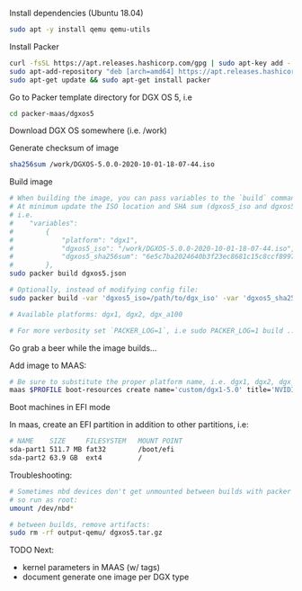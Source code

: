 Install dependencies (Ubuntu 18.04)

```sh
sudo apt -y install qemu qemu-utils
```

Install Packer

```sh
curl -fsSL https://apt.releases.hashicorp.com/gpg | sudo apt-key add -
sudo apt-add-repository "deb [arch=amd64] https://apt.releases.hashicorp.com $(lsb_release -cs) main"
sudo apt-get update && sudo apt-get install packer
```

Go to Packer template directory for DGX OS 5, i.e

```sh
cd packer-maas/dgxos5
```

Download DGX OS somewhere (i.e. /work)

Generate checksum of image

```sh
sha256sum /work/DGXOS-5.0.0-2020-10-01-18-07-44.iso
```
Build image

```sh
# When building the image, you can pass variables to the `build` command or edit the dgxos5.json file
# At minimum update the ISO location and SHA sum (dgxos5_iso and dgxos5_sha256sum)
# i.e.
#    "variables":
#        {
#            "platform": "dgx1",
#            "dgxos5_iso": "/work/DGXOS-5.0.0-2020-10-01-18-07-44.iso",
#            "dgxos5_sha256sum": "6e5c7ba2024640b3f23ec8681c15c8ccf8997a23da91c7e9d4eacf73bb564bee"
#        },
sudo packer build dgxos5.json

# Optionally, instead of modifying config file:
sudo packer build -var 'dgxos5_iso=/path/to/dgx_iso' -var 'dgxos5_sha256sum=<dgx_os_iso_sha256_sum>' dgxos5.json

# Available platforms: dgx1, dgx2, dgx_a100

# For more verbosity set `PACKER_LOG=1`, i.e sudo PACKER_LOG=1 build ...
```

Go grab a beer while the image builds...

Add image to MAAS:

```sh
# Be sure to substitute the proper platform name, i.e. dgx1, dgx2, dgx_a100
maas $PROFILE boot-resources create name='custom/dgx1-5.0' title='NVIDIA DGX-1 5.0' architecture='amd64/generic' filetype='tgz' content@=dgxos5.tar.gz
```

Boot machines in EFI mode

In maas, create an EFI partition in addition to other partitions, i.e:
```sh
# NAME    SIZE     FILESYSTEM   MOUNT POINT
sda-part1 511.7 MB fat32        /boot/efi
sda-part2 63.9 GB  ext4         /
```

Troubleshooting:

```sh
# Sometimes nbd devices don't get unmounted between builds with packer
# so run as root:
umount /dev/nbd*

# between builds, remove artifacts:
sudo rm -rf output-qemu/ dgxos5.tar.gz
```

TODO Next:
* kernel parameters in MAAS (w/ tags)
* document generate one image per DGX type


<!--

## debug stuff
# to manually test qemu steps for debug purposes:
mkdir ~/output-qemu
qemu-img create -f qcow2 output-qemu/packer-qemu 9G
qemu-img convert -O qcow2 output-qemu/packer-qemu output-qemu/packer-qemu.convert
/usr/bin/qemu-system-x86_64 -name packer-qemu -boot once=d -drive file=~/output-qemu/packer-qemu,if=virtio,cache=writeback,discard=ignore,format=qcow2 -drive file=/work/DGXOS-5.0.0-2020-10-01-18-07-44.iso,index=0,media=cdrom -serial stdio -m 20
48M -vnc 0.0.0.0:81 -machine type=pc,accel=tcg -netdev user,id=user.0 -device virtio-net,netdev=user.0
# connect to VNC on: <machine>:5981 (no password)

# if you're connected to the VNC console, you can ctrl-alt-F2 to get another TTY, log in with the user 'root' and no password
# ubuntu kernel cmd args/boot params:
#  https://manpages.ubuntu.com/manpages/focal/en/man7/kernel-command-line.7.html
#  https://manpages.ubuntu.com/manpages/focal/en/man7/bootparam.7.html
#  https://www.kernel.org/doc/html/latest/admin-guide/kernel-parameters.html
```
> https://discourse.maas.io/t/creating-a-custom-ubuntu-image/1652

```sh
sudo mount /work/DGXOS-5.0.0-2020-10-01-18-07-44.iso /mnt/dgxiso-5.0

mkdir /work/dgxos-5
cd /work/dgxos-5
unsquashfs /mnt/dgxiso-5.0/live/filesystem.squashfs

mkdir /tmp/work
cd /tmp/work
sudo tar xf /work/dgxos-5/squashfs-root/curtin/ubuntu-20.04-server-cloudimg-amd64-root.tar.xz

sudo mount -o bind /proc /tmp/work/proc
sudo mount -o bind /dev /tmp/work/dev
sudo mount -o bind /sys /tmp/work/sys
sudo mv /tmp/work/etc/resolv.conf /tmp/work/etc/resolv.conf.bak
sudo cp /etc/resolv.conf /tmp/work/etc/
sudo chroot /tmp/work /bin/bash
```

missing dpkg in dgx os root fs (exists in focal current img):
  python3-pexpect
  python3-ptyprocess

Existing MAAS/DGX-2 stuff:

  docs: https://dgxdownloads.nvidia.com/custhelp/dgx2/Knowledgebase/DGX-MAAS-Setup-Guide.pdf
  curtin file: https://dgxdownloads.nvidia.com/custhelp/dgx2/Knowledgebase/curtin-dgx-19.07.1


Steps:
* download ISO to MAAS machine and mount
* unsquash root image
* run nginx container serving up squash fs contents
* during deployment, curtin file pulls down squash fs contents to target machine
* curtin file runs 'preseed.sh', etc. to do DGX-specific install

Host setup:
```sh
cd /work/dgxos-5/squashfs-root
#docker run -it --rm -d -p 8080:80 --name web -v ${PWD}:/usr/share/nginx/html nginx
docker run -it --rm -d -p 8080:80 --name web -v ${PWD}:/usr/share/nginx/html jorgeandrada/nginx-autoindex
```

Curtin script:
```sh
# remote machine as root:
wget -P /curtin -nd -nH -r --no-parent maas.lab:8080/curtin/
wget -P /usr/local/sbin/nv_scripts -nd -nH -r --no-parent maas.lab:8080/usr/local/sbin/nv_scripts/
wget -o /bin/live-medium-eject maas.lab:8080/bin/live-medium-eject

sudo chmod +x /usr/local/sbin/nv_scripts/*
sudo chmod +x /bin/live-medium-eject

cd /curtin
sed -i 's_$(cat /proc/cmdline)_"$@"_g' preseed.sh
sed -i 's/parse_cmdline$/parse_cmdline "$@"/g' preseed.sh
bash ./preseed.sh # dgx force-platform=dgx1 force-curtin=${PWD}/dgx1-curtin.yaml
```

```sh
# tmp stuff
"force-curtin=http://{{ .HTTPIP }}:{{ .HTTPPort }}/curtin.yaml ",
"force-platform=dgx-vbox ",
                "offwhendone ",
            # newer dgx os 5 image:
            "dgxos5_iso": "/scratch/DGXOS-5.0.0-2020-10-23-18-34-11.iso",
            "dgxos5_sha256sum": "2eefe51fea356642cbe087db6bac802179db6290db2fc192e81a4ed67b5ee30b"
            # regular dgx os 5 image:
            "dgxos5_iso": "/scratch/DGXOS-5.0.0-2020-10-01-18-07-44.iso",
            "dgxos5_sha256sum": "6e5c7ba2024640b3f23ec8681c15c8ccf8997a23da91c7e9d4eacf73bb564bee"
            # egx test image: ( has different grub menu entries)
            "dgxos5_iso": "/scratch/egxtest-5.0.0-2020-10-23-14-40-24.iso",
            "dgxos5_sha256sum": "d7de20b8922fc7c3cf319afebe1a1b51a96f6af3989f12149445831e39098649"

            "qemuargs": [
                [ "-serial", "stdio" ],
                [ "-smbios", "type=0,uefi=on" ],
                [ "-smp", "8"]
            ]
# foo
using preseed, get on console, stop sshd service, run: dhclient ens3
```
-->
